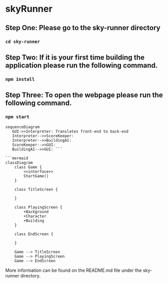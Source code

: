 # skyRunner

## Step One: Please go to the sky-runner directory
### `cd sky-runner`

## Step Two: If it is your first time building the application please run the following command.
### `npm install`

## Step Three: To open the webpage please run the following command.
### `npm start`

```mermaid
sequenceDiagram
   GUI->>Interpreter: Translates front-end to back-end
   Interpreter-->>ScoreKeeper: 
   Interpreter-->>BuildingAI: 
   ScoreKeeper-->>GUI: 
   BuildingAI-->>GUI: ```

```mermaid
classDiagram
    class Game {
        <<interface>>
        StartGame()
    }
    
    class TitleScreen {
        
    }
    
    class PlayingScreen {
        +Background
        +Character
        +Building
    }

    class EndScreen {
        
    }

    Game --> TitleScreen
    Game --> PlayingScreen 
    Game --> EndScreen
```

More information can be found on the README.md file under the sky-runner directory.
